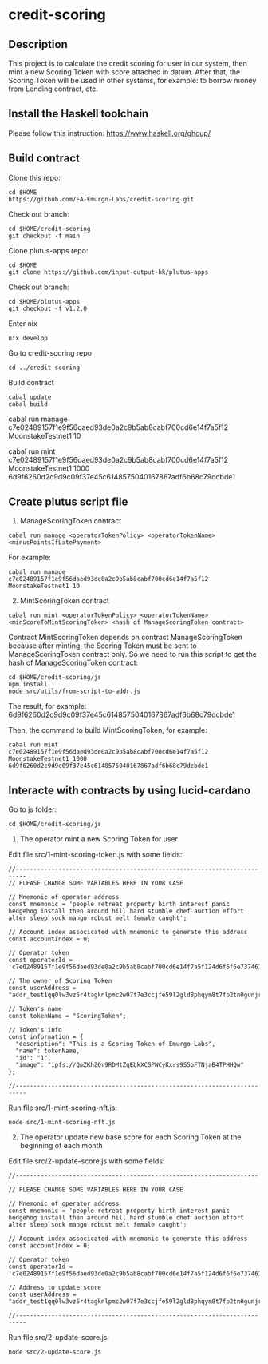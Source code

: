 # credit-scoring

## Description

This project is to calculate the credit scoring for user in our system, then mint a new Scoring Token with score attached in datum. After that, the Scoring Token will be used in other systems, for example: to borrow money from Lending contract, etc.

## Install the Haskell toolchain

Please follow this instruction: https://www.haskell.org/ghcup/

## Build contract

Clone this repo:
```
cd $HOME
https://github.com/EA-Emurgo-Labs/credit-scoring.git
```

Check out branch:
```
cd $HOME/credit-scoring
git checkout -f main
```

Clone plutus-apps repo:
```
cd $HOME
git clone https://github.com/input-output-hk/plutus-apps
```

Check out branch:
```
cd $HOME/plutus-apps
git checkout -f v1.2.0
```

Enter nix
```
nix develop
```

Go to credit-scoring repo
```
cd ../credit-scoring
```

Build contract

```
cabal update
cabal build
```

cabal run manage c7e02489157f1e9f56daed93de0a2c9b5ab8cabf700cd6e14f7a5f12 MoonstakeTestnet1 10

cabal run mint c7e02489157f1e9f56daed93de0a2c9b5ab8cabf700cd6e14f7a5f12 MoonstakeTestnet1 1000 6d9f6260d2c9d9c09f37e45c6148575040167867adf6b68c79dcbde1

## Create plutus script file

1. ManageScoringToken contract

```
cabal run manage <operatorTokenPolicy> <operatorTokenName> <minusPointsIfLatePayment>
```

For example:
```
cabal run manage c7e02489157f1e9f56daed93de0a2c9b5ab8cabf700cd6e14f7a5f12 MoonstakeTestnet1 10
```

2. MintScoringToken contract

```
cabal run mint <operatorTokenPolicy> <operatorTokenName> <minScoreToMintScoringToken> <hash of ManageScoringToken contract>
```

Contract MintScoringToken depends on contract ManageScoringToken because after minting, the Scoring Token must be sent to ManageScoringToken contract only. So we need to run this script to get the hash of ManageScoringToken contract:

```
cd $HOME/credit-scoring/js
npm install
node src/utils/from-script-to-addr.js
```

The result, for example: 6d9f6260d2c9d9c09f37e45c6148575040167867adf6b68c79dcbde1

Then, the command to build MintScoringToken, for example:
```
cabal run mint c7e02489157f1e9f56daed93de0a2c9b5ab8cabf700cd6e14f7a5f12 MoonstakeTestnet1 1000 6d9f6260d2c9d9c09f37e45c6148575040167867adf6b68c79dcbde1
```

## Interacte with contracts by using lucid-cardano

Go to js folder:
```
cd $HOME/credit-scoring/js
```

1. The operator mint a new Scoring Token for user

Edit file src/1-mint-scoring-token.js with some fields:

```
//-------------------------------------------------------------------------
// PLEASE CHANGE SOME VARIABLES HERE IN YOUR CASE

// Mnemonic of operator address
const mnemonic = 'people retreat property birth interest panic hedgehog install then around hill hard stumble chef auction effort alter sleep sock mango robust melt female caught';

// Account index associcated with mnemonic to generate this address
const accountIndex = 0;

// Operator token
const operatorId = 'c7e02489157f1e9f56daed93de0a2c9b5ab8cabf700cd6e14f7a5f124d6f6f6e7374616b65546573746e657431';

// The owner of Scoring Token
const userAddress = "addr_test1qq0lw3vz5r4tagknlpmc2w07f7e3ccjfe59l2gld8phqym8t7fp2tn0gunjrlsvg4qgyrq7k2urz276hs6fzj8lcqf3qnek6vg";

// Token's name
const tokenName = "ScoringToken";

// Token's info
const information = {
  "description": "This is a Scoring Token of Emurgo Labs",
  "name": tokenName,
  "id": "1",
  "image": "ipfs://QmZKhZQr9RDMtZqEbkXCSPWCyKxrs9S5bFTNjaB4TPHHQw"
};

//-------------------------------------------------------------------------
```

Run file src/1-mint-scoring-nft.js:
```
node src/1-mint-scoring-nft.js
```

2. The operator update new base score for each Scoring Token at the beginning of each month

Edit file src/2-update-score.js with some fields:

```
//-------------------------------------------------------------------------
// PLEASE CHANGE SOME VARIABLES HERE IN YOUR CASE

// Mnemonic of operator address
const mnemonic = 'people retreat property birth interest panic hedgehog install then around hill hard stumble chef auction effort alter sleep sock mango robust melt female caught';

// Account index associcated with mnemonic to generate this address
const accountIndex = 0;

// Operator token
const operatorId = 'c7e02489157f1e9f56daed93de0a2c9b5ab8cabf700cd6e14f7a5f124d6f6f6e7374616b65546573746e657431';

// Address to update score
const userAddress = "addr_test1qq0lw3vz5r4tagknlpmc2w07f7e3ccjfe59l2gld8phqym8t7fp2tn0gunjrlsvg4qgyrq7k2urz276hs6fzj8lcqf3qnek6vg";

//-------------------------------------------------------------------------
```

Run file src/2-update-score.js:
```
node src/2-update-score.js
```
